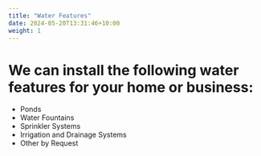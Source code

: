 ```yaml
---
title: "Water Features"
date: 2024-05-20T13:31:46+10:00
weight: 1
---
```


# We can install the following water features for your home or business:

- Ponds
- Water Fountains
- Sprinkler Systems
- Irrigation and Drainage Systems
- Other by Request

